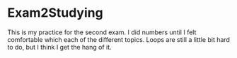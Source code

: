 # Exam2Studying
This is my practice for the second exam. I did numbers until I felt comfortable which each of the different topics.  Loops are still a little bit hard to do, but I think I get the hang of it.

